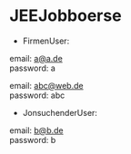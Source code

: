 # JEEJobboerse  

* FirmenUser:  
  
email: a@a.de  
password: a  

email: abc@web.de  
password: abc

* JonsuchenderUser:  
  
email: b@b.de  
password: b  
